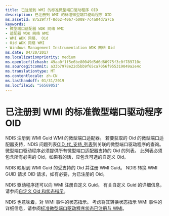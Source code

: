 ```yaml
---
title: 已注册到 WMI 的标准微型端口驱动程序 OID
description: 已注册到 WMI 的标准微型端口驱动程序 OID
ms.assetid: 87529f7f-8d62-4067-b008-7c4a04d7a7c6
keywords:
- 微型端口适配器 WDK 网络 WMI
- 适配器 WDK 网络 WMI
- WMI WDK 网络、 Oid
- Oid WDK 网络 WMI
- Windows Management Instrumentation WDK 网络 Oid
ms.date: 04/20/2017
ms.localizationpriority: medium
ms.openlocfilehash: 49aa0f1f5e6be80049d5d6d60975f3c0f789710c
ms.sourcegitcommit: a33b7978e22d5bb9f65ca7056f955319049a2e4c
ms.translationtype: MT
ms.contentlocale: zh-CN
ms.lasthandoff: 01/31/2019
ms.locfileid: "56569051"
---
```

# <a name="standard-miniport-driver-oids-registered-with-wmi"></a>已注册到 WMI 的标准微型端口驱动程序 OID





NDIS 注册到 WMI Guid WMI 的微型端口适配器。 若要获取的 Oid 的微型端口适配器支持，NDIS 问题列表[OID\_代\_支持\_列表](https://msdn.microsoft.com/library/windows/hardware/ff569642)到关联的微型端口驱动程序的查询。 微型端口驱动程序必须提供所有微型端口适配器支持的 Oid 的列表。 此列表必须包含所有必需的 Oid，如果有的话，应包含可选的自定义 Oid。

NDIS 映射到 WMI Guid 的受支持的 Oid 并注册 WMI Guid。 NDIS 转换 WMI GUID 请求 OID 请求，如有必要，为已注册的 Oid。

NDIS 驱动程序还可以向 WMI 注册自定义 Guid。 有关自定义 Guid 的详细信息，请参阅[自定义 Oid 和状态指示](customized-oids-and-status-indications.md)。

NDIS 也意味着，对 WMI 事件的状态指示。 考虑将其转换状态指示 WMI 事件的详细信息，请参阅[标准微型端口驱动程序状态已注册与 WMI](standard-miniport-driver-status-indications-registered-with-wmi.md)。

 

 





